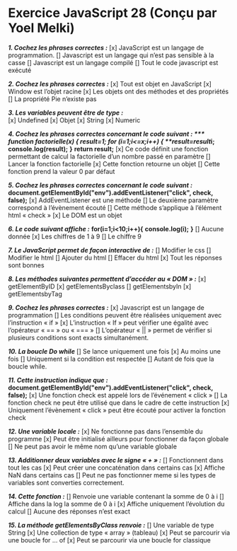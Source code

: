 # Exercice JavaScript 28 (Conçu par Yoel Melki)

***1. Cochez les phrases correctes :***
[x]	JavaScript est un langage de programmation.
[]	Javascript est un langage qui n’est pas sensible à la casse
[]	Javascript est un langage compilé
[]	Tout le code javascript est exécuté

***2. Cochez les phrases correctes :***
[x]	Tout est objet en JavaScript
[x]	Window est l’objet racine
[x]	Les objets ont des méthodes et des propriétés
[]	La propriété Pie n’existe pas

***3. Les variables peuvent être de type :***  
[x]	Undefined
[x]	Objet
[x]	String
[x]	Numeric

***4. Cochez les phrases correctes concernant le code suivant :  ***
**function factorielle(x) {**
**result=1;**
**for (i=1;i<=x;i++) {**
**result=result*i;**
**console.log(result);**
**}**
**return result;** 
[x]	Ce code définit une fonction permettant de calcul la factorielle d’un nombre passé en  paramètre
[]	Lancer la fonction factorielle
[x]	Cette fonction retourne un objet
[]	Cette fonction prend la valeur 0 par défaut

***5. Cochez les phrases correctes concernant le code suivant :***
**document.getElementById("env").addEventListener("click", check, false);**
[x]	AddEventListener est une méthode
[]	Le deuxième paramètre correspond à l’évènement écouté
[]	Cette méthode s’applique à l’élément html « check »
[x]	Le DOM est un objet

***6. Le code suivant affiche :***
**for(i=1;i<10;i++){**
**console.log(i);**
**}**
[]	Aucune donnée
[x]	Les chiffres de 1 à 9
[]	Le chiffre 9

***7. Le JavaScript permet de façon interactive de :***
[]	Modifier le css
[]	Modifier le html
[]	Ajouter du html
[]	Effacer du html
[x]  Tout les réponses sont bonnes

***8. Les méthodes suivantes permettent d’accéder au « DOM » :***
[x]	getElementByID
[x]	getElementsByclass
[]	getElementsbyIn
[x]	getElementsbyTag

***9. Cochez les phrases correctes :***
[x]	Javascript est un langage de programmation
[]	Les conditions peuvent être réalisées uniquement avec l’instruction « if »
[x]	L’instruction « If » peut vérifier une égalité avec l’opérateur  « == » ou « === »
[]	L’opérateur « || » permet de vérifier si plusieurs conditions sont exacts simultanément.

***10. La boucle Do while***
[]	Se lance uniquement une fois
[x]	Au moins une fois
[]	Uniquement si la condition est respectée
[]	Autant de fois que la boucle while.

***11. Cette instruction indique que :***
**document.getElementById("env").addEventListener("click", check, false);**
[x]	Une fonction check est appelé lors de l’événement « click »
[]	La fonction check ne peut être utilisé que dans le cadre de cette instruction
[x]	Uniquement l’évènement « click » peut être écouté pour activer la fonction check

***12. Une variable locale :***
[x]	Ne fonctionne pas dans l’ensemble du programme
[x]	Peut être initialisé ailleurs pour fonctionner da façon globale
[]	Ne peut pas avoir le même nom qu’une variable globale

***13. Additionner deux variables avec le signe « + » :***
[]	Fonctionnent dans tout les cas
[x]	Peut créer une concaténation dans certains cas 
[x]	Affiche NaN dans certains cas
[]	Peut ne pas fonctionner meme si les types de variables sont converties correctement.

***14. Cette fonction :***
[]	Renvoie une variable contenant la somme de 0 à i
[]	Affiche dans la log la somme de 0 à i
[x]	Affiche uniquement l’évolution du calcul
[]	Aucune des réponses n’est exact

***15. La méthode getElementsByClass renvoie :***
[]	Une variable de type String
[x]	Une collection de type « array » (tableau)
[x]	Peut se parcourir via une boucle for … of
[x]	Peut se parcourir via une boucle for classique